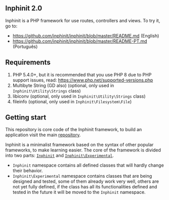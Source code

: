 ## Inphinit 2.0

Inphinit is a PHP framework for use routes, controllers and views. To try it, go to:

- https://github.com/inphinit/inphinit/blob/master/README.md (English)
- https://github.com/inphinit/inphinit/blob/master/README-PT.md (Português)

## Requirements

1. PHP 5.4.0+, but it is recommended that you use PHP 8 due to PHP support issues, read: https://www.php.net/supported-versions.php
1. Multibyte String (GD also) (optional, only used in `Inphinit\Utility\Strings` class)
1. libiconv (optional, only used in `Inphinit\Utility\Strings` class)
1. fileinfo (optional, only used in `Inphinit\Filesystem\File`)

## Getting start

This repository is core code of the Inphinit framework, to build an application visit the main [repository](https://github.com/inphinit/inphinit).

Inphinit is a minimalist framework based on the syntax of other popular frameworks, to make learning easier. The core of the framework is divided into two parts: [`Inphinit`](https://github.com/inphinit/framework/tree/master/src/Inphinit) and [`Inphinit\Experimental`](https://github.com/inphinit/framework/tree/master/src/Experimental).

- `Inphinit` namespace contains all defined classes that will hardly change their behavior.
- `Inphinit\Experimental` namespace contains classes that are being designed and tested, some of them already work very well, others are not yet fully defined, if the class has all its functionalities defined and tested in the future it will be moved to the `Inphinit` namespace.

